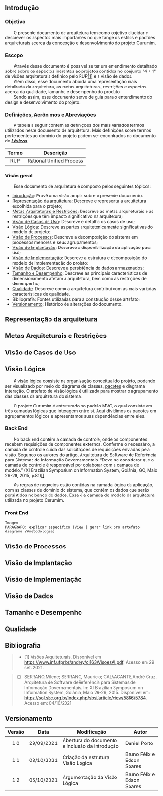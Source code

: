 ## Introdução
### Objetivo
&emsp;&emsp;O presente documento de arquitetura tem como objetivo elucidar e descrever os aspectos mais importantes no que tange os estilos e padrões arquiteturais acerca da concepção e desenvolvimento do projeto Curumim.

### Escopo
&emsp;&emsp;Através desse documento é possível se ter um entendimento detalhado sobre sobre os aspectos inerentes ao projetos contidos no conjunto "4 + 1" de visões arquiteturais definido pelo RUP[[1]](#bibliografia) e a visão de dados.<br>
&emsp;&emsp;Além disso, esse documento aborda uma representação mais detalhada da arquitetura, as metas arquiteturais, restrições e aspectos acerca da qualidade, tamanho e desempenho do produto<br>
&emsp;&emsp;Sendo assim, esse documento serve de guia para o entendimento do design e desenvolvimento do projeto.

### Definições, Acrônimos e Abreviações
&emsp;&emsp;A tabela a seguir contém as definições dos mais variados termos utilizados neste documento de arquitetura. Mais definições sobre termos pertencentes ao domínio do projeto podem ser encontrados no documento de [***Léxicos***](../../base/requisitos/modelagem/lexicos).

| Termo | Descrição |
| :-: | -- |
| RUP | Rational Unified Process |

### Visão geral
&emsp;&emsp;Esse documento de arquitetura é composto pelos seguintes tópicos:

 - [Introdução](#introducao): Provê uma visão ampla sobre o presente documento.
 - [Representação da arquitetura](#representacao-da-arquitetura): Descreve e representa a arquitetura escolhida para o projeto;
 - [Metas Arquiteturais e Restrições](#metas-arquiteturais-e-restrições): Descreve as metas arquiteturais e as restrições que têm impacto significativo na arquitetura;
 - [Visão de Casos de Uso](#visao-de-casos-de-uso): Descreve e detalha os casos de uso;
 - [Visão Lógica](#visao-logica): Descreve as partes arquitetonicamente significativas do modelo de projeto;
 - [Visão de Processos](#visao-de-processos): Descreve a decomposição do sistema em processos menores e seus agrupamentos;
 - [Visão de Implantação](#visao-de-implantacao): Descreve a disponibilização da aplicação para uso;
 - [Visão de Implementação](#visao-de-implementacao): Descreve a estrutura e decomposição do modelo de implementação do projeto;
 - [Visão de Dados](#visao-de-dados): Descreve a persistência de dados armazenados;
 - [Tamanho e Desempenho](#tamanho-e-desempenho): Descreve as principais características de dimensionamento afetam a arquitetura, bem como as restrições de desempenho;
 - [Qualidade](#qualidade): Descreve como a arquitetura contribui com as mais variadas características de qualidade.
 - [Bibliografia](#bibliografia): Fontes utilizadas para a construção desse artefato;
 - [Versionamento](#versionamento): Histórico de alterações do documento.

## Representação da arquitetura

## Metas Arquiteturais e Restrições

## Visão de Casos de Uso

## Visão Lógica
&emsp;&emsp;A visão lógica consiste na organização conceitual do projeto, podendo ser visualizado por meio do diagrama de classes, [pacotes](../modelagem/modelagem-estatica/diagrama-de-pacotes.md) e diagrama interação. O artefato de visão lógica é utilizado para mostrar o agrupamento das classes da arquitetura do sistema.

&emsp;&emsp;O projeto Curumim é estruturado no padrão MVC, o qual consiste em três camadas lógicas que interagem entre si. Aqui dividimos os pacotes em agrupamentos lógicos e apresentamos suas dependências entre eles.

### Back End
&emsp;&emsp;No back end contém a camada de controle, onde os componentes recebem requisições de componentes externos. Conforme o necessário, a camada de controle cuida das solicitações de requisições enviadas pela visão. Segundo os autores do artigo, Arquitetura de Software de Referência para Sistemas de Informação Governamentais. “Deve-se considerar que a camada de controle é responsável por colaborar com a camada de modelo.” (XI Brazilian Symposium on Information System, Goiânia, GO, Maio 26-29, 2015, p.81)[[]](#bibliografia)

&emsp;&emsp;As regras de negócios estão contidas na camada lógica da aplicação, com as classes de domínio do sistema, que contém os dados que serão persistidos no banco de dados. Essa é a camada de modelo da arquitetura utilizada no projeto Curumim.

### Front End
    Imagem
    PARÁGRAFO: explicar específico (View | gerar link pro artefato diagrama /#metodologia)


## Visão de Processos

## Visão de Implantação

## Visão de Implementação

## Visão de Dados

## Tamanho e Desempenho

## Qualidade

## Bibliografia

> - [1] Visões Arquiteturais. Disponível em <https://www.inf.ufpr.br/andrey/ci163/VisoesAl.pdf>. Acesso em 29 set. 2021.

> - [ ] SERRANO,Milene; SERRANO, Maurício; CALVACANTE,André Cruz. Arquitetura de Software deReferência para Sistemas de Informação Governamentais. In: XI Brazilian Symposium on Information System, Goiânia, Maio 26-29, 2015. Disponível em: <https://sol.sbc.org.br/index.php/sbsi/article/view/5886/5784>. Acesso em: 04/10/2021 
## Versionamento

| Versão | Data | Modificação | Autor |
|:-:|--|--|--|
|1.0|29/09/2021| Abertura do documento e inclusão da introdução | Daniel Porto |
|  1.1 |03/10/2021| Criação da estrutura Visão Lógica | Bruno Félix e Edson Soares |
| 1.2  |05/10/2021| Argumentação da Visão Lógica | Bruno Félix e Edson Soares |